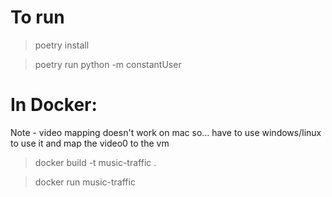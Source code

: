 # To run

> poetry install

> poetry run python -m constantUser

# In Docker: 

Note - video mapping doesn't work on mac so... have to use windows/linux to use it and map the video0 to the vm


> docker build -t music-traffic .

> docker run music-traffic  